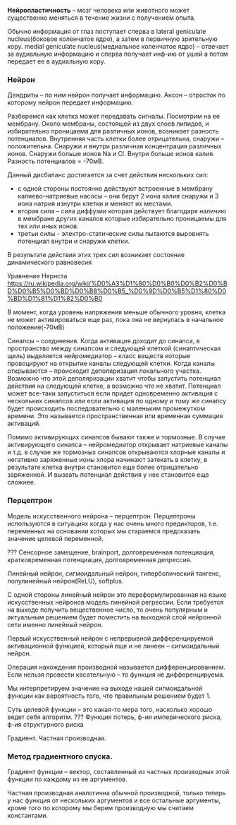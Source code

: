 **Нейропластичность** – мозг человека или животного может существенно меняться в течение жизни с получением опыта.

Обычно информация от глаз поступает сперва в lateral geniculate nucleus(боковое коленчатое ядро), а затем в первичную зрительную кору. medial geniculate nucleus(медиальное коленчатое ядро) – отвечает за аудиальную информацию и сперва получает инф-ию от ушей а потом передает ее в аудиальную кору.

### Нейрон  
Дендриты – по ним нейрон получает информацию.  Аксон – отросток по которому нейрон передает информацию.  

Разберемся как клетка может передавать сигналы. Посмотрим на ее мембрану. Около мембраны, состоящей из двух слоев липидов,  и избирательно проницаема для различных ионов, возникает разность потенциалов. Внутренняя часть клетки более отрицательна, снаружи – положительна. Снаружи и внутри различная концентрация различных ионов. Снаружи больше ионов Na и Cl. Внутри больше ионов калия. Разность потенциалов = -70мВ.

Данный дисбаланс достигается за счет действия нескольких сил:
 - с одной стороны постоянно действуют встроенные  в мембрану калиево-натриевые насосы – они берут 2 иона калия снаружи и 3 иона натрия  изнутри клетки и меняют их местами.
 - вторая сила – сила диффузии которая действует благодаря наличию в мембране других каналов которые избирательно проницаемы для тех или иных ионов.  
 - третьи силы - электро-статические силы пытаются выровнять потенциал внутри и снаружи клетки.  

В результате действия этих трех сил возникает состояние динамического равновесия

Уравнение Нернста  
https://ru.wikipedia.org/wiki/%D0%A3%D1%80%D0%B0%D0%B2%D0%BD%D0%B5%D0%BD%D0%B8%D0%B5_%D0%9D%D0%B5%D1%80%D0%BD%D1%81%D1%82%D0%B0

В момент, когда уровень напряжения меньше обычного уровня, клетка не может активироваться еще раз, пока она не вернулась в начальное положение(-70мВ)  

Синапсы – соединения. Когда активация доходит до синапса, в пространство между синапсом и следующей клеткой (синаптическая щель) выделяется нейромедиатор – класс веществ которые провоцируют на открытие каналы следующей клетки. Когда каналы открываются – происходит деполяризация локального участка. Возможно что этой деполяризации хватит чтобы запустить потенциал действия на следующей клетке, а возможно что не хватит. Потенциал может все-таки запуститься если придет одновременно активация с нескольких синапсов или если активация по одному и тому же синапсу будет происходить последовательно с маленьким промежутком времени. Это называется пространственная или временная суммация активаций.

Помимо активирующих синапсов бывают также и тормозные. В случае активирующего синапса – нейромедиатор открывает натриевые каналы и т.д. в случае же тормозных синапсов открываются хлорные каналы и негативно заряженные ионы хлора начинают затекать в клетку, в результате клетка внутри становится еще более отрицательно заряженной. И вызвать потенциал действия у нее становится еще сложнее.  

### Перцептрон  
Модель искусственного нейрона – перцептрон. Перцептроны используются в ситуациях когда у нас очень много предикторов, т.е. переменных на основании которых мы стараемся предсказать значение целевой переменной.

??? Сенсорное замещение, brainport, долговременная потенциация, кратковременная потенциация, долговременная депрессия.  
  
Линейный нейрон, сигмоидальный нейрон, гиперболический тангенс, полулинейный нейрон(ReLU), softplus.

С одной стороны линейный нейрон это переформулированная на языке искусственных нейронов модель линейной регрессии. Если требуется на выходе получить вещественное число, то очень популярным и актуальным решением будет поместить на выходной слой нейронной сети именно линейный нейрон.  

Первый искусственный нейрон с непрерывной дифференцируемой активационной функцией, который еще и не линеен – сигмоидальный нейрон.  

Операция нахождения производной называется дифференцированием. Если нельзя провести касательную – то функция не дифференцируема.  

Мы интерпретируем значение на выходе нашей сигмоидальной функции как вероятность того, что правильным решением будет 1.

Суть целевой функции – это какая-то мера того, насколько хорошо ведет себя алгоритм.
??? Функция потерь, ф-ия имперического риска, ф-ия структурного риска

Градиент. Частная производная.

### Метод градиентного спуска.
Градиент функции – вектор, составленный из частных производных этой функции по каждому из ее аргументов.

Частная производная аналогична обычной производной, только теперь у нас функция от нескольких аргументов и все остальные аргументы, кроме того по которому мы берем производную мы считаем константами.  
